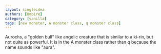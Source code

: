 ```yaml
---
layout: singleidea
authors: [Umbire]
category: [vanilla]
tags: [new monster, A monster class, q monster class]
---
```

Aurochs, a "golden bull" like angelic creature that is similar to a ki-rin, but
not quite as powerful. It is in the A monster class rather than q because the
name sounds like "aura".
